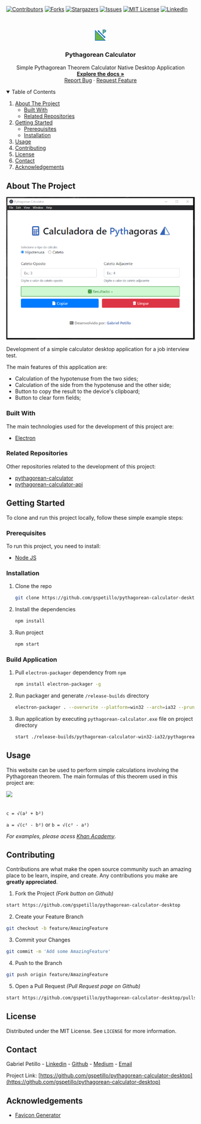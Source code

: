 <!-- MARKDOWN LINKS & IMAGES -->
<!-- https://www.markdownguide.org/basic-syntax/#reference-style-links -->
[contributors-shield]: https://img.shields.io/github/contributors/gspetillo/pythagorean-calculator-desktop.svg?style=for-the-badge
[contributors-url]: https://github.com/gspetillo/pythagorean-calculator-desktop/graphs/contributors

[forks-shield]: https://img.shields.io/github/forks/gspetillo/pythagorean-calculator-desktop.svg?style=for-the-badge
[forks-url]: https://github.com/gspetillo/pythagorean-calculator-desktop/network/members

[stars-shield]: https://img.shields.io/github/stars/gspetillo/pythagorean-calculator-desktop.svg?style=for-the-badge
[stars-url]: https://github.com/gspetillo/pythagorean-calculator-desktop/stargazers

[issues-shield]: https://img.shields.io/github/issues/gspetillo/pythagorean-calculator-desktop.svg?style=for-the-badge
[issues-url]: https://github.com/gspetillo/pythagorean-calculator-desktop/issues

[license-shield]: https://img.shields.io/github/license/gspetillo/pythagorean-calculator-desktop.svg?style=for-the-badge
[license-url]: https://github.com/gspetillo/pythagorean-calculator-desktop/blob/master/LICENSE

[linkedin-shield]: https://img.shields.io/badge/-LinkedIn-black.svg?style=for-the-badge&logo=linkedin&colorB=555

[linkedin-url]: https://linkedin.com/in/gabrielpetillo
[product-screenshot]: ./assets/app-print.png


[![Contributors][contributors-shield]][contributors-url]
[![Forks][forks-shield]][forks-url]
[![Stargazers][stars-shield]][stars-url]
[![Issues][issues-shield]][issues-url]
[![MIT License][license-shield]][license-url]
[![LinkedIn][linkedin-shield]][linkedin-url]



<!-- PROJECT LOGO -->
<br />
<p align="center">
  <a href="https://github.com/gspetillo/pythagorean-calculator-desktop">
    <img src="./assets/icons/png/32x32.png" alt="Logo">
  </a>

  <h3 align="center">Pythagorean Calculator</h3>

  <p align="center">
    Simple Pythagorean Theorem Calculator Native Desktop Application
    <br />
    <a href="https://github.com/gspetillo/pythagorean-calculator-desktop"><strong>Explore the docs »</strong></a>
    <br />
    <a href="https://github.com/gspetillo/pythagorean-calculator-desktop/issues">Report Bug</a>
    ·
    <a href="https://github.com/gspetillo/pythagorean-calculator-desktop/issues">Request Feature</a>
  </p>
</p>



<!-- TABLE OF CONTENTS -->
<details open="open">
  <summary>Table of Contents</summary>
  <ol>
    <li>
      <a href="#about-the-project">About The Project</a>
      <ul>
        <li><a href="#built-with">Built With</a></li>
        <li><a href="#related-repositories">Related Repositories</a></li>
      </ul>
    </li>
    <li>
      <a href="#getting-started">Getting Started</a>
      <ul>
        <li><a href="#prerequisites">Prerequisites</a></li>
        <li><a href="#installation">Installation</a></li>
      </ul>
    </li>
    <li><a href="#usage">Usage</a></li>
    <li><a href="#contributing">Contributing</a></li>
    <li><a href="#license">License</a></li>
    <li><a href="#contact">Contact</a></li>
    <li><a href="#acknowledgements">Acknowledgements</a></li>
  </ol>
</details>



<!-- ABOUT THE PROJECT -->
## About The Project

![Product Name Screen Shot][product-screenshot]

Development of a simple calculator desktop application for a job interview test.

The main features of this application are:
* Calculation of the hypotenuse from the two sides;
* Calculation of the side from the hypotenuse and the other side;
* Button to copy the result to the device's clipboard;
* Button to clear form fields;


### Built With

The main technologies used for the development of this project are:

* [Electron](https://www.electronjs.org/)

### Related Repositories

Other repositories related to the development of this project:

* [pythagorean-calculator](https://github.com/gspetillo/pythagorean-calculator)
* [pythagorean-calculator-api](https://github.com/gspetillo/pythagorean-calculator-api)



<!-- GETTING STARTED -->
## Getting Started

To clone and run this project locally, follow these simple example steps:

### Prerequisites

To run this project, you need to install:
* [Node JS](https://nodejs.org/en/download/)

### Installation

1. Clone the repo
   ```sh
   git clone https://github.com/gspetillo/pythagorean-calculator-desktop.git
   ```
2. Install the dependencies
   ```sh
   npm install
   ```
3. Run project
    ```sh
    npm start
    ```
### Build Application

1. Pull `electron-packager` dependency from `npm`
   ```sh
   npm install electron-packager -g
   ```
2. Run packager and generate `/release-builds` directory
    ```sh
    electron-packager . --overwrite --platform=win32 --arch=ia32 --prune=true --out=release-builds --version-string.CompanyName=CE --version-string.FileDescription=CE --version-string.ProductName="Pythagorean Calculator"
    ```
3. Run application by executing `pythagorean-calculator.exe` file on project directory
    ```sh
    start ./release-builds/pythagorean-calculator-win32-ia32/pythagorean-calculator.exe
    ```


<!-- USAGE EXAMPLES -->
## Usage

This website can be used to perform simple calculations involving the Pythagorean theorem. The main formulas of this theorem used in this project are:

<img src="https://uploads-cdn.omnicalculator.com/images/geometry/area/right-triangle.svg">
<br><br>

```c = √(a² + b²)```

```a = √(c² - b²)``` or ```b = √(c² - a²)```

_For examples, please acess [Khan Academy](https://www.khanacademy.org/math/cc-eighth-grade-math/cc-8th-geometry/cc-8th-pythagorean-theorem/v/the-pythagorean-theorem#:~:text=The%20Pythagorean%20theorem%20consists%20of%20a%20formula%20a%5E2%2Bb,triangle%20(Opposite%20and%20Adjacent).)_.



<!-- CONTRIBUTING -->
## Contributing

Contributions are what make the open source community such an amazing place to be learn, inspire, and create. Any contributions you make are **greatly appreciated**.

1. Fork the Project _(Fork button on Github)_
```sh
start https://github.com/gspetillo/pythagorean-calculator-desktop
```
2. Create your Feature Branch 
```sh
git checkout -b feature/AmazingFeature
```
3. Commit your Changes 
```sh
git commit -m 'Add some AmazingFeature'
```
4. Push to the Branch 
```sh
git push origin feature/AmazingFeature
```
5. Open a Pull Request _(Pull Request page on Github)_

```sh
start https://github.com/gspetillo/pythagorean-calculator-desktop/pulls
```

<!-- LICENSE -->
## License

Distributed under the MIT License. See `LICENSE` for more information.



<!-- CONTACT -->
## Contact

Gabriel Petillo - [Linkedin](https://www.linkedin.com/in/gabrielpetillo) - [Github](https://github.com/gspetillo/) - [Medium](https://medium.com/@gspetillo) - [Email](gspetillo@gmail.com)

Project Link: [https://github.com/gspetillo/pythagorean-calculator-desktop](https://github.com/gspetillo/pythagorean-calculator-desktop)



<!-- ACKNOWLEDGEMENTS -->
## Acknowledgements
* [Favicon Generator](https://www.favicon-generator.org/)


